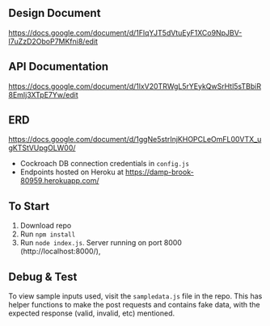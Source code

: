 ## Design Document
https://docs.google.com/document/d/1FlqYJT5dVtuEyF1XCo9NpJBV-l7uZzD2OboP7MKfni8/edit

## API Documentation
https://docs.google.com/document/d/1lxV20TRWgL5rYEykQwSrHtl5sTBbiR8EmIj3XTpE7Yw/edit

## ERD
https://docs.google.com/document/d/1ggNe5strInjKHOPCLeOmFL00VTX_ugKTStVUpgOLW00/

- Cockroach DB connection credentials in `config.js`
- Endpoints hosted on Heroku at https://damp-brook-80959.herokuapp.com/

## To Start
1. Download repo
2. Run `npm install`
3. Run `node index.js`. Server running on port 8000 (http://localhost:8000/),

## Debug & Test
To view sample inputs used, visit the `sampledata.js` file in the repo. This has helper functions to make the post requests and contains fake data, with the expected response (valid, invalid, etc) mentioned. 
